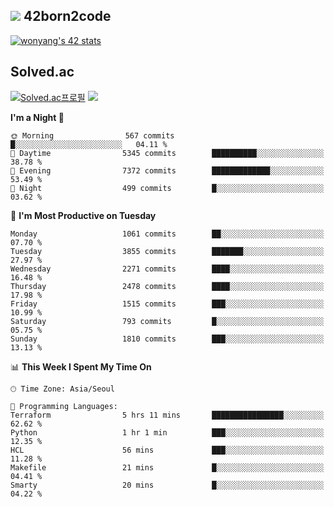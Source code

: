 
## <img src="https://img.shields.io/badge/-000000?style=flat&logo=42&logoColor=white"> 42born2code
<!--[![wonyang's 42 stats](https://badge42.vercel.app/api/v2/cl5nhe5b6007809kydha7ht42/stats?cursusId=21&coalitionId=88)](https://profile.intra.42.fr/users/wonyang)-->

[![wonyang's 42 stats](https://badge.mediaplus.ma/starryblue/wonyang?1337Badge=off&UM6P=off)](https://github.com/oakoudad/badge42)

## Solved.ac
[![Solved.ac프로필](http://mazassumnida.wtf/api/v2/generate_badge?boj=bennyws)](https://solved.ac/bennyws)
<a href="https://solved.ac/bennyws"><img src="http://mazandi.herokuapp.com/api?handle=bennyws&theme=cold"/></a>

<!--START_SECTION:waka-->
**I'm a Night 🦉** 

```text
🌞 Morning                567 commits         █░░░░░░░░░░░░░░░░░░░░░░░░   04.11 % 
🌆 Daytime                5345 commits        ██████████░░░░░░░░░░░░░░░   38.78 % 
🌃 Evening                7372 commits        █████████████░░░░░░░░░░░░   53.49 % 
🌙 Night                  499 commits         █░░░░░░░░░░░░░░░░░░░░░░░░   03.62 % 
```
📅 **I'm Most Productive on Tuesday** 

```text
Monday                   1061 commits        ██░░░░░░░░░░░░░░░░░░░░░░░   07.70 % 
Tuesday                  3855 commits        ███████░░░░░░░░░░░░░░░░░░   27.97 % 
Wednesday                2271 commits        ████░░░░░░░░░░░░░░░░░░░░░   16.48 % 
Thursday                 2478 commits        ████░░░░░░░░░░░░░░░░░░░░░   17.98 % 
Friday                   1515 commits        ███░░░░░░░░░░░░░░░░░░░░░░   10.99 % 
Saturday                 793 commits         █░░░░░░░░░░░░░░░░░░░░░░░░   05.75 % 
Sunday                   1810 commits        ███░░░░░░░░░░░░░░░░░░░░░░   13.13 % 
```


📊 **This Week I Spent My Time On** 

```text
🕑︎ Time Zone: Asia/Seoul

💬 Programming Languages: 
Terraform                5 hrs 11 mins       ████████████████░░░░░░░░░   62.62 % 
Python                   1 hr 1 min          ███░░░░░░░░░░░░░░░░░░░░░░   12.35 % 
HCL                      56 mins             ███░░░░░░░░░░░░░░░░░░░░░░   11.28 % 
Makefile                 21 mins             █░░░░░░░░░░░░░░░░░░░░░░░░   04.41 % 
Smarty                   20 mins             █░░░░░░░░░░░░░░░░░░░░░░░░   04.22 % 
```


<!--END_SECTION:waka-->

